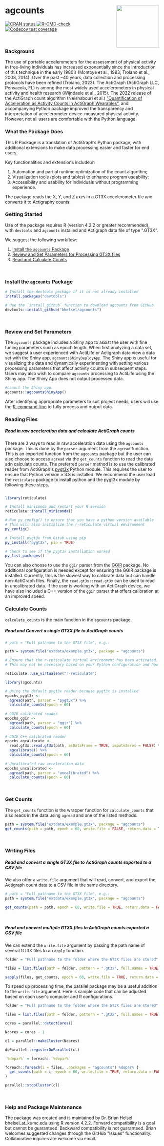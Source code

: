 # agcounts <img src="man/figures/agcounts.png" align="right" height="139" />

<!-- badges: start -->
[![CRAN status](https://www.r-pkg.org/badges/version/agcounts)](https://CRAN.R-project.org/package=agcounts)
[![R-CMD-check](https://github.com/bhelsel/agcounts/actions/workflows/R-CMD-check.yaml/badge.svg)](https://github.com/bhelsel/agcounts/actions/workflows/R-CMD-check.yaml)
[![Codecov test coverage](https://codecov.io/gh/bhelsel/agcounts/branch/master/graph/badge.svg)](https://app.codecov.io/gh/bhelsel/agcounts?branch=master)
<!-- badges: end -->
<br>


### Background

The use of portable accelerometers for the assessment of physical activity in free-living individuals has increased exponentially since the introduction of this technique in the early 1980’s (Montoye et al., 1983; Troiano et al., 2008, 2014). Over the past ~40 years, data collection and processing protocols have been refined (Troiano, 2023). The ActiGraph (ActiGraph LLC, Pensacola, FL) is among the most widely used accelerometers in physical activity and health research (Wijndaele et al., 2015). The 2022 release of the ActiGraph count algorithm (Neishabouri et al.) <a href = https://www.researchsquare.com/article/rs-1370418/v1>"Quantification of Acceleration as Activity Counts in ActiGraph Wearables"</a>, and accompanying Python package improved the transparency and interpretation of accelerometer device-measured physical activity. However, not all users are comfortable with the Python language. 
<br>


### What the Package Does

This R Package is a translation of ActiGraph’s Python package, with additional extensions to make data processing easier and faster for end users. 

Key functionalities and extensions include:\n
  1) Automation and partial runtime optimization of the count algorithm; 
  2) Visualization tools (plots and tables) to enhance program useability; 
  3) Accessibility and usability for individuals without programming experience. 

The package reads the X, Y, and Z axes in a GT3X accelerometer file and converts it to Actigraphy counts. 
<br>


### Getting Started

Use of the package requires R (version 4.2.2 or greater recommended), with `devtools` and `agcounts` installed and Actigraph data file of type ".GT3X". 

We suggest the following workflow:
  
  1) [Install the `agcounts` Package](/README.md#install-the-agcounts-package)
  2) [Review and Set Parameters for Processing GT3X files](/README.md#review-and-set-parameters)
  3) [Read and Calculate Counts](/README.md#reading-files)
<br>


### Install the `agcounts` Package
```r
# Install the devtools package if it is not already installed
install.packages("devtools")

# Use the `install_github` function to download agcounts from GitHub
devtools::install_github("bhelsel/agcounts")
```
<br>


### Review and Set Parameters

The `agcounts` package includes a Shiny app to assist the user with fine tuning parameters such as epoch length. When first analyzing a data set, we suggest a user experienced with ActiLife or Actigraph data view a data set with the Shiny app, `agcountsShinyDeployApp`. The Shiny app is useful for visualizing the data and dynamically experimenting with setting various processing parameters that affect activity counts in subsequent steps. Users may also wish to compare `agcounts` processing to ActiLife using the Shiny app. The Shiny App does not output processed data.
```r
#Launch the Shiny app.
agcounts::agcountsShinyApp()
```

After identifying appropriate parameters to suit project needs, users will use the [R-command-line](###Reading-Files) to fully process and output data. 
<br>


### Reading Files

##### Read in raw acceleration data and calculate ActiGraph counts

There are 3 ways to read in raw acceleration data using the `agcounts` package.
This is done by the `parser` argument from the `agread` function. This is an
exported function from the `agcounts` package but the user can also choose to
access `agread` via the `get_counts` function to read the data adn calculate 
counts. The preferred `parser` method is to use the calibrated reader from 
ActiGraph's <a href = https://github.com/actigraph/pygt3x>pygt3x</a> Python 
module. This requires the user to ensure that Python version ≥ 3.8 is installed. 
We recommend the user load the `reticulate` package to install python and the 
pygt3x module by following these steps.

```r

library(reticulate)

# Install miniconda and restart your R session
reticulate::install_miniconda()

# Run py_config() to ensure that you have a python version available
# This will also initialize the r-reticulate virtual environment
py_config()

# Install pygt3x from Gitub using pip
py_install("pygt3x", pip = TRUE)

# Check to see if the pygt3x installation worked
py_list_packages()

```

You can also choose to use the `ggir` parser from the
<a href=https://github.com/wadpac/GGIR>GGIR</a> package. No additional 
configuration is needed except for ensuring the GGIR package is installed. 
Currently, this is the slowest way to calibrate data but can handle non-ActiGraph
files. Finally, the `read.gt3x::read.gt3x` can be used to read in uncalibrated data.
If the user is working with an ActiGraph device, we have also included a C++ version
of the `ggir` parser that offers calibration at an improved speed.
<br>

### Calculate Counts
`calculate_counts` is the main function in the `agcounts` package.
<br>

##### Read and Convert a single GT3X file to ActiGraph counts
```r
# path = "Full pathname to the GT3X file", e.g.:

path = system.file("extdata/example.gt3x", package = "agcounts")

# Ensure that the r-reticulate virtual environment has been activated.
# This may not be necessary based on your Python configuration and how you installed the python packages.

reticulate::use_virtualenv("r-reticulate")

library(agcounts)

# Using the default pygt3x reader because pygt3x is installed
epochs_pygt3x <- 
  agread(path, parser = "pygt3x") %>%
  calculate_counts(epoch = 60)
  
# GGIR calibrated reader
epochs_ggir <- 
  agread(path, parser = "ggir") %>%
  calculate_counts(epoch = 60)
  
# GGIR C++ calibrated reader
epochs_agcalibrate <-
  read.gt3x::read.gt3x(path, asDataFrame = TRUE, imputeZeros = FALSE) %>%
  agcalibrate() %>%
  calculate_counts(epoch = 60)
  
# Uncalibrated raw acceleration data
epochs_uncalibrated <-
  agread(path, parser = "uncalibrated") %>%
  calculate_counts(epoch = 60)
```
<br>


### Get Counts

The `get_counts` function is the wrapper function for `calculate_counts` that
also reads in the data using `agread` and one of the listed methods. 

```r
path = system.file("extdata/example.gt3x", package = "agcounts")
get_counts(path = path, epoch = 60, write.file = FALSE, return.data = TRUE, parser = "pygt3x")
```
<br>


### Writing Files

##### Read and convert a single GT3X file to ActiGraph counts exported to a CSV file

We also offer a `write.file` argument that will read, convert, and export the
Actigraph count data to a CSV file in the same directory.

```r
# path = "Full pathname to the GT3X file", e.g.:
path = system.file("extdata/example.gt3x", package = "agcounts")

get_counts(path = path, epoch = 60, write.file = TRUE, return.data = FALSE, parser = "pygt3x")
```
<br>

##### Read and convert multiple GT3X files to ActiGraph counts exported a CSV file

We can extend the `write.file` argument by passing the path name of several GT3X
files to an `apply` function.

```r
folder = "Full pathname to the folder where the GT3X files are stored"

files = list.files(path = folder, pattern = ".gt3x", full.names = TRUE)

sapply(files, get_counts, epoch = 60, write.file = TRUE, return.data = FALSE, parser = "pygt3x")
```

To speed up processing time, the parallel package may be a useful addition to
the `write.file` argument. Here is sample code that can be adjusted based on 
each user's computer and R configurations.

```r
folder = "Full pathname to the folder where the GT3X files are stored"

files = list.files(path = folder, pattern = ".gt3x", full.names = TRUE)

cores = parallel::detectCores()

Ncores = cores - 1

cl = parallel::makeCluster(Ncores)

doParallel::registerDoParallel(cl)

`%dopar%` = foreach::`%dopar%`

foreach::foreach(i = files, .packages = "agcounts") %dopar% {
  get_counts(path = i, epoch = 60, write.file = TRUE, return.data = FALSE, parser = "pygt3x")
}

parallel::stopCluster(cl)

```
<br>


### Help and Package Maintenance

The package was created and is maintained by Dr. Brian Helsel bhelsel_at_kumc.edu using R version 4.2.2. Forward compatibility is a goal but cannot be guaranteed. Backward compatibility is not guaranteed. Brian welcomes suggested changes through the GitHub "Issues" functionality. Collaborative inquires are welcome via email. 
